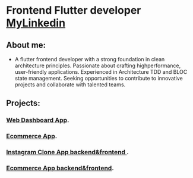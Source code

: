 # Frontend Flutter developer  [   MyLinkedin](https://www.linkedin.com/in/ahmed-mohamed-ali-6aa3492b5/)

## About me:
- A flutter frontend developer with a strong foundation in clean architecture principles. Passionate about crafting highperformance, user-friendly applications. Experienced in Architecture TDD and BLOC state management. Seeking opportunities to
contribute to innovative projects and collaborate with talented teams. 
	
## Projects:
###  [ Web Dashboard App](https://github.com/ahmiidmoali/web_dashboard).

###  [Ecommerce App](https://github.com/ahmiidmoali/ecommerce_app).

###  [Instagram Clone App backend&frontend ](https://github.com/ahmiidmoali/instagram_clone).

###  [Ecommerce App backend&frontend](https://github.com/ahmiidmoali/Ecommerce-App-).




